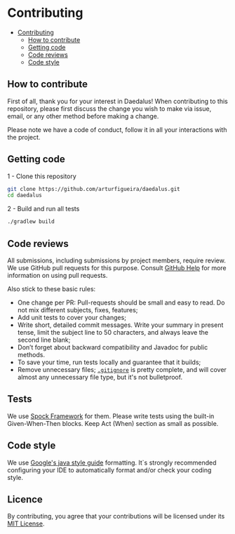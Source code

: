 # Contributing

- [Contributing](#contributing)
    - [How to contribute](#how-to-contribute)
    - [Getting code](#getting-code)
    - [Code reviews](#code-reviews)
    - [Code style](#code-style)

## How to contribute

First of all, thank you for your interest in Daedalus!
When contributing to this repository, please first discuss the change you wish to make via issue, email, or any other method before making a change.

Please note we have a code of conduct, follow it in all your interactions with the project.

## Getting code

1 - Clone this repository

```bash
git clone https://github.com/arturfigueira/daedalus.git
cd daedalus
```

2 - Build and run all tests

```bash
./gradlew build
```



## Code reviews

All submissions, including submissions by project members, require review. We
use GitHub pull requests for this purpose. Consult
[GitHub Help](https://help.github.com/articles/about-pull-requests/) for more
information on using pull requests.

Also stick to these basic rules:

- One change per PR: Pull-requests should be small and easy to read. Do not mix different subjects, fixes, features;
- Add unit tests to cover your changes;
- Write short, detailed commit messages. Write your summary in present tense, limit the subject line to 50 characters, and always leave the second line blank;
- Don’t forget about backward compatibility and Javadoc for public methods.
- To save your time, run tests locally and guarantee that it builds;
- Remove unnecessary files; [`.gitignore`](.gitignore) is pretty complete, and will cover almost any unnecessary file type, but it's not bulletproof.

## Tests
We use [Spock Framework](https://spockframework.org/) for them. Please write tests using the built-in Given-When-Then blocks. Keep Act (When) section as small as possible.

## Code style
We use [Google's java style guide](https://google.github.io/styleguide/javaguide.html) formatting. It`s strongly recommended configuring your IDE to automatically format and/or check your coding style.

## Licence
By contributing, you agree that your contributions will be licensed under its [MIT License](https://github.com/arturfigueira/daedalus/blob/main/LICENSE). 